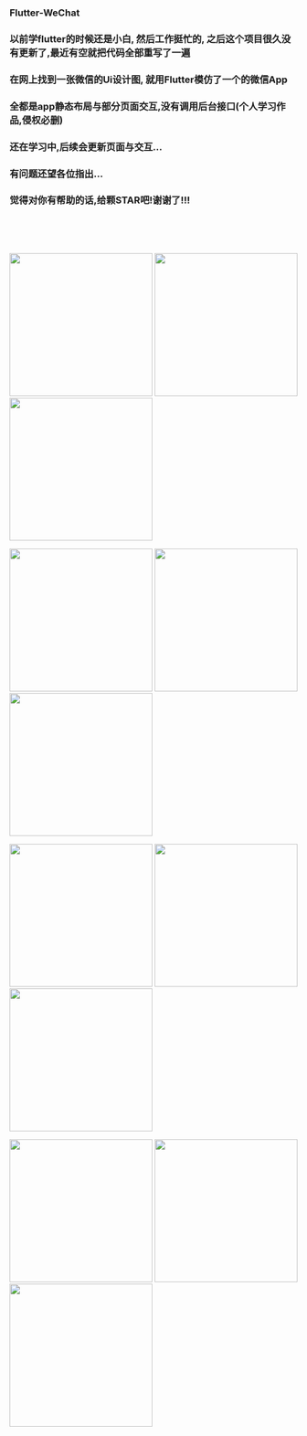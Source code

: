 ### Flutter-WeChat
### 以前学flutter的时候还是小白, 然后工作挺忙的, 之后这个项目很久没有更新了,最近有空就把代码全部重写了一遍
### 在网上找到一张微信的Ui设计图, 就用Flutter模仿了一个的微信App
### 全都是app静态布局与部分页面交互,没有调用后台接口(个人学习作品,侵权必删)
### 还在学习中,后续会更新页面与交互...
### 有问题还望各位指出...
### 觉得对你有帮助的话,给颗STAR吧!谢谢了!!!
<br/>
<br/>
<br/>

<p>
  <img src="https://github.com/kuaifengle/Flutter-WeChat/blob/master/appGif/1.png?raw=true" width=250/>
  <img src="https://github.com/kuaifengle/Flutter-WeChat/blob/master/appGif/2.png?raw=true" width=250/>
  <img src="https://github.com/kuaifengle/Flutter-WeChat/blob/master/appGif/3.png?raw=true" width=250/>
</p >
<p>
 <img src="https://github.com/kuaifengle/Flutter-WeChat/blob/master/appGif/4.png?raw=true" width=250/>
<img src="https://github.com/kuaifengle/Flutter-WeChat/blob/master/appGif/5.png?raw=true" width=250/>
<img src="https://github.com/kuaifengle/Flutter-WeChat/blob/master/appGif/6.png?raw=true" width=250/>
</p >
<p>
<img src="https://github.com/kuaifengle/Flutter-WeChat/blob/master/appGif/7.png?raw=true" width=250/>
<img src="https://github.com/kuaifengle/Flutter-WeChat/blob/master/appGif/8.png?raw=true" width=250/>
<img src="https://github.com/kuaifengle/Flutter-WeChat/blob/master/appGif/9.png?raw=true" width=250/>
</p >
<p>
<img src="https://github.com/kuaifengle/Flutter-WeChat/blob/master/appGif/10.png?raw=true" width=250/>
<img src="https://github.com/kuaifengle/Flutter-WeChat/blob/master/appGif/11.png?raw=true" width=250/>
<img src="https://github.com/kuaifengle/Flutter-WeChat/blob/master/appGif/12.png?raw=true" width=250/>
